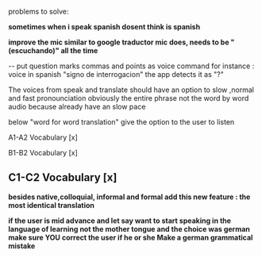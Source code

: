 problems to solve:

**sometimes when i speak spanish dosent think is spanish** 

**improve the mic similar to google traductor mic does, needs to be "(escuchando)" all the time** 

--
put question marks commas and points as voice command for instance : voice in spanish "signo de interrogacion" the app detects it as "?"

The voices from speak and translate should have an option to slow ,normal and fast pronounciation obviously the entire phrase not the word by word audio because already have an slow pace

below "word for word translation" give the option to the user to listen

A1-A2 Vocabulary [x]

B1-B2 Vocabulary [x]

C1-C2 Vocabulary [x]
--

**besides native,colloquial, informal and formal add this new feature : the most identical translation** 

**if the user is mid advance and let say want to start speaking in the language of learning not the mother tongue and the choice was german make sure YOU correct the user if he or she Make a german grammatical mistake** 
